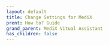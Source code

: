 ```yaml
---
layout: default
title: Change Settings for MediX
prent: How to? Guide
grand_parent: MediX Vitual Assistant
has_children: false
---
```

